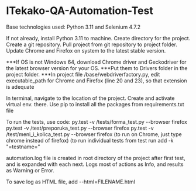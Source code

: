 # ITekako-QA-Automation-Test
Base technologies used: Python 3.11 and Selenium 4.7.2

If not already, install Python 3.11 to machine.
Create directory for the project.
Create a git repository.
Pull project from git repository to project folder.
Update Chrome and Firefox on system to the latest stable version.

***If OS is not Windows 64, download Chrome driver and Geckodriver for the latest browser version for your OS.
***Put them to Drivers folder in the project folder.
***In project file /base/webdriverfactory.py, edit executable_path for Chrome and Firefox (line 20 and 23), so that extension is adequate

In terminal, navigate to the location of the project.
Create and activate virtual env. there.
Use pip to install all the packages from requirements.txt file

To run the tests, use code:
py.test -v /tests/forma_test.py --browser firefox
py.test -v /test/preporuka_test.py --browser firefox
py.test -v /test/meni_i_kolica_test.py --browser firefox
(to run on Chrome, just type chrome instead of firefox)
(to run individual tests from test run add -k "=testname="

automation.log file is created in root directory of the project after first test, and is expanded with each next.
Logs most of actions as Info, and results as Warning or Error.

To save log as HTML file, add --html=FILENAME.html
